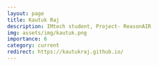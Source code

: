 ```yaml
---
layout: page
title: Kautuk Raj
description: IMtech student, Project- ReasonAIR
img: assets/img/kautuk.png
importance: 6
category: current
redirect: https://kautukraj.github.io/
---
```


